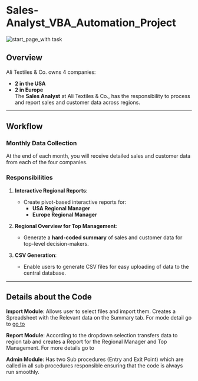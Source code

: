 # Sales-Analyst_VBA_Automation_Project

![start_page_with task](https://github.com/user-attachments/assets/318b2bf5-e8e6-4fd7-a250-47a39737e788)

## Overview
Ali Textiles & Co. owns 4 companies:  
- **2 in the USA**  
- **2 in Europe**  
The **Sales Analyst** at Ali Textiles & Co., has the responsibility to process and report sales and customer data across regions.
---
## Workflow
### Monthly Data Collection
At the end of each month, you will receive detailed sales and customer data from each of the four companies.

### Responsibilities
1. **Interactive Regional Reports**:
   - Create pivot-based interactive reports for:
     - **USA Regional Manager**
     - **Europe Regional Manager**

2. **Regional Overview for Top Management**:
   - Generate a **hard-coded summary** of sales and customer data for top-level decision-makers.

3. **CSV Generation**:
   - Enable users to generate CSV files for easy uploading of data to the central database.
---

## Details about the Code
**Import Module**: Allows user to select files and import them. Creates a Spreadsheet with the Relevant data on the Summary tab. For mode detail go to [go to](Import/README.md)

**Report Module**: According to the dropdown selection transfers data to region tab and creates a Report for the Regional Manager and Top Management. For more details go to

**Admin Module**: Has two Sub procedures (Entry and Exit Point) which are called in all sub procedures responsible ensuring that the code is always run smoothly.

